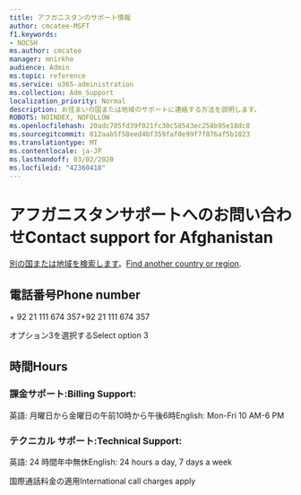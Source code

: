 ```yaml
---
title: アフガニスタンのサポート情報
author: cmcatee-MSFT
f1.keywords:
- NOCSH
ms.author: cmcatee
manager: mnirkhe
audience: Admin
ms.topic: reference
ms.service: o365-administration
ms.collection: Adm_Support
localization_priority: Normal
description: お住まいの国または地域のサポートに連絡する方法を説明します。
ROBOTS: NOINDEX, NOFOLLOW
ms.openlocfilehash: 20adc705fd39f021fc30c58543ec258b95e18dc8
ms.sourcegitcommit: 812aab5f58eed4bf359faf0e99f7f876af5b1023
ms.translationtype: MT
ms.contentlocale: ja-JP
ms.lasthandoff: 03/02/2020
ms.locfileid: "42360418"
---
```

# <a name="contact-support-for-afghanistan"></a><span data-ttu-id="6660d-103">アフガニスタンサポートへのお問い合わせ</span><span class="sxs-lookup"><span data-stu-id="6660d-103">Contact support for Afghanistan</span></span>

<span data-ttu-id="6660d-104">[別の国または地域を検索します](../contact-support-for-business-products.md)。</span><span class="sxs-lookup"><span data-stu-id="6660d-104">[Find another country or region](../contact-support-for-business-products.md).</span></span>

## <a name="phone-number"></a><span data-ttu-id="6660d-105">電話番号</span><span class="sxs-lookup"><span data-stu-id="6660d-105">Phone number</span></span>
<span data-ttu-id="6660d-106">+ 92 21 111 674 357</span><span class="sxs-lookup"><span data-stu-id="6660d-106">+92 21 111 674 357</span></span>

<span data-ttu-id="6660d-107">オプション3を選択する</span><span class="sxs-lookup"><span data-stu-id="6660d-107">Select option 3</span></span>

## <a name="hours"></a><span data-ttu-id="6660d-108">時間</span><span class="sxs-lookup"><span data-stu-id="6660d-108">Hours</span></span>
### <a name="billing-support"></a><span data-ttu-id="6660d-109">課金サポート:</span><span class="sxs-lookup"><span data-stu-id="6660d-109">Billing Support:</span></span>

<span data-ttu-id="6660d-110">英語: 月曜日から金曜日の午前10時から午後6時</span><span class="sxs-lookup"><span data-stu-id="6660d-110">English: Mon-Fri 10 AM-6 PM</span></span>

### <a name="technical-support"></a><span data-ttu-id="6660d-111">テクニカル サポート:</span><span class="sxs-lookup"><span data-stu-id="6660d-111">Technical Support:</span></span>

<span data-ttu-id="6660d-112">英語: 24 時間年中無休</span><span class="sxs-lookup"><span data-stu-id="6660d-112">English: 24 hours a day, 7 days a week</span></span>

<span data-ttu-id="6660d-113">国際通話料金の適用</span><span class="sxs-lookup"><span data-stu-id="6660d-113">International call charges apply</span></span>
